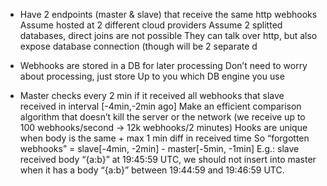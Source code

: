 - Have 2 endpoints (master & slave) that receive the same http webhooks
    Assume hosted at 2 different cloud providers
    Assume 2 splitted databases, direct joins are not possible
    They can talk over http, but also expose database connection (though will be 2 separate d

- Webhooks are stored in a DB for later processing
    Don’t need to worry about processing, just store
    Up to you which DB engine you use

- Master checks every 2 min if it received all webhooks 
that slave received in interval [-4min,-2min ago]
    Make an efficient comparison algorithm that doesn’t kill the server or the network
    (we receive up to 100 webhooks/second → 12k webhooks/2 minutes)
    Hooks are unique when body is the same + max 1 min diff in received time
    So “forgotten webhooks” = slave[-4min, -2min] - master[-5min, -1min]
    E.g.: slave received body “{a:b}” at 19:45:59 UTC, 
    we should not insert into master when it has a body “{a:b}” between 19:44:59 and 19:46:59 UTC.
